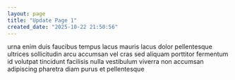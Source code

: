 ```yaml
---
layout: page
title: "Update Page 1"
created_date: "2025-10-22 21:50:56"
---
```


urna enim duis faucibus tempus lacus mauris lacus dolor pellentesque ultrices sollicitudin arcu accumsan vel cras sed aliquam porttitor fermentum id volutpat tincidunt facilisis nulla vestibulum viverra non accumsan adipiscing pharetra diam purus et pellentesque 
